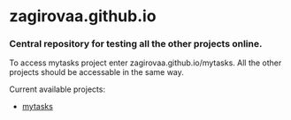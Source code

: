 # zagirovaa.github.io
### Central repository for testing all the other projects online.

To access mytasks project enter zagirovaa.github.io/mytasks. All the other projects should be accessable in the same way.

Current available projects:
- [mytasks](https://zagirovaa.github.io/mytasks)
